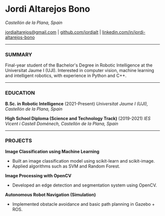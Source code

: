 # Jordi Altarejos Bono
*Castellón de la Plana, Spain*

jordialtarejos@gmail.com | [github.com/jordialt](https://github.com/jordialt) | [linkedin.com/in/jordi-altarejos-bono](https://www.linkedin.com/in/jordi-altarejos-bono)

---

### SUMMARY
Final-year student of the Bachelor's Degree in Robotic Intelligence at the Universitat Jaume I (UJI). Interested in computer vision, machine learning and intelligent robotics, with experience in Python and C++. 

---

### EDUCATION

**B.Sc. in Robotic Intelligence** (2021-Present)
*Universitat Jaume I (UJI), Castellón de la Plana, Spain*

**High School Diploma (Science and Technology Track)** (2019-2021)
*IES Vicent i Castell Doménech, Castellón de la Plana, Spain*

---

### PROJECTS

**Image Classification using Machine Learning**
* Built an image classification model using scikit-learn and scikit-image.
* Applied algorithms such as SVM and Random Forest.

**Image Processing with OpenCV**
* Developed an edge detection and segmentation system using OpenCV.

**Autonomous Robot Navigation (Simulation)**
* Implemented obstacle avoidance and basic path planning in Gazebo + ROS.
